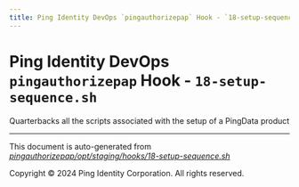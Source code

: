 ```yaml
---
title: Ping Identity DevOps `pingauthorizepap` Hook - `18-setup-sequence.sh`
---
```


# Ping Identity DevOps `pingauthorizepap` Hook - `18-setup-sequence.sh`
 Quarterbacks all the scripts associated with the setup of a
 PingData product

---
This document is auto-generated from _[pingauthorizepap/opt/staging/hooks/18-setup-sequence.sh](https://github.com/pingidentity/pingidentity-docker-builds/blob/master/pingauthorizepap/opt/staging/hooks/18-setup-sequence.sh)_

Copyright © 2024 Ping Identity Corporation. All rights reserved.
